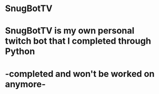 # SnugBotTV

# SnugBotTV is my own personal twitch bot that I completed through Python

# -completed and won't be worked on anymore-
